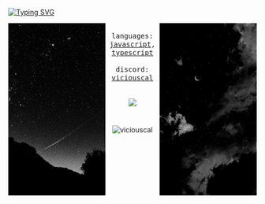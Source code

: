  <a href="https://git.io/typing-svg"><img src="https://readme-typing-svg.demolab.com?font=Fira+Code&pause=1000&color=F70000&width=435&lines=Welcome+To+My+Profile+%3A)" alt="Typing SVG" /></a>
<div align="center">
  <p float="left">
    <img src="/images/2.png" height="350" align="left">
    <img src="/images/1.png" height="350" align="right">
  </p>
  <div align="center">
  <div align="center">
    <samp>
      <br> languages: <a href="https://developer.mozilla.org/en-US/docs/Web/JavaScript">javascript</a>, <a href="https://www.typescriptlang.org/">typescript</a>
      <br>
      <br> discord: <a href="https://discord.com/users/883820228360929320">viciouscal</a>
      <br>
    </samp>
  </div>
  </div>
  <br>
  <br>
  <img width="100px" src="https://komarev.com/ghpvc/?username=viciouscal&style=flat-square&color=90acd0" />
  <br>
  <br>
  <br>
  <img align="center" src="https://github-readme-stats.vercel.app/api?username=viciouscal&show_icons=true&locale=en&theme=dracula&border_radius=15&hide_border=true&title_color=90acd0" alt="viciouscal" width="340" />
</div>
